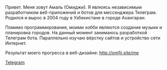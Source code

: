 Привет. Меня зовут Амаль (Омиджи). Я явлюясь независимым разработчиком веб-приложений и ботов для мессенджера Телеграм.
Родился и вырос в 2004 году в Узбекистане в городе Ахангаран.

Помимо программирования, моими хобби являются создание музыки и планировка городов. На данный момент занимаюсь разработкой Телеграм бота. Параллельно изучаю вёрстку сайтов и устройство сети Интернет.

Результат моего прогресса в веб-дизайне:
http://om1ji.site/me

[Telegram](https://t.me/om1ji)
